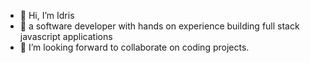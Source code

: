 - 👋 Hi, I’m Idris
- 👀 a software developer with hands on experience building full stack javascript applications
- 💞️ I’m looking forward to collaborate on coding projects.

<!---
idris is a ✨ special ✨ repository because its `README.md` (this file) appears on your GitHub profile.
You can click the Preview link to take a look at your changes.
--->
